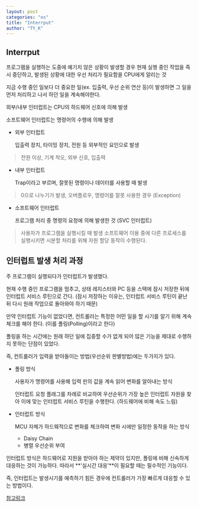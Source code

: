 ```yaml
---
layout: post
categories: "os"
title: "Interrput"
author: "TY_K"
---
```


## Interrput

프로그램을 실행하는 도중에 예기치 않은 상황이 발생할 경우 현재 실행 중인 작업을 즉시 중단하고, 발생된 상황에 대한 우선 처리가 필요함을 CPU에게 알리는 것

지금 수행 중인 일보다 더 중요한 일(ex. 입출력, 우선 순위 연산 등)이 발생하면 그 일을 먼저 처리하고 나서 하던 일을 계속해야한다.

외부/내부 인터럽트는 CPU의 하드웨어 신호에 의해 발생

소프트웨어 인터럽트는 명령어의 수행에 의해 발생

* 외부 인터럽트

    입출력 장치, 타이밍 장치, 전원 등 외부적인 요인으로 발생
>   전원 이상, 기계 착오, 외부 신호, 입출력

* 내부 인터럽트

    Trap이라고 부르며, 잘못된 명령이나 데이터를 사용할 때 발생
>   0으로 나누기가 발생, 오버플로우, 명령어를 잘못 사용한 경우 (Exception)

* 소프트웨어 인터럽트

    프로그램 처리 중 명령의 요청에 의해 발생한 것 (SVC 인터럽트)

>   사용자가 프로그램을 실행시킬 때 발생
>   소프트웨어 이용 중에 다른 프로세스를 실행시키면 시분할 처리를 위해 자원 할당 동작이 수행된다.

## 인터럽트 발생 처리 과정

주 프로그램이 실행되다가 인터럽트가 발생했다.

현재 수행 중인 프로그램을 멈추고, 상태 레지스터와 PC 등을 스택에 잠시 저장한 뒤에 인터럽트 서비스 루틴으로 간다. (잠시 저장하는 이유는, 인터럽트 서비스 루틴이 끝난 뒤 다시 원래 작업으로 돌아와야 하기 때문)

만약 인터럽트 기능이 없었다면, 컨트롤러는 특정한 어떤 일을 할 시기를 알기 위해 계속 체크를 해야 한다. (이를 폴링(Polling)이라고 한다)

폴링을 하는 시간에는 원래 하던 일에 집중할 수가 없게 되어 많은 기능을 제대로 수행하지 못하는 단점이 있었다.

즉, 컨트롤러가 입력을 받아들이는 방법(우선순위 판별방법)에는 두가지가 있다.

* 폴링 방식

    사용자가 명령어를 사용해 입력 핀의 값을 계속 읽어 변화를 알아내는 방식

    인터럽트 요청 플래그를 차례로 비교하여 우선순위가 가장 높은 인터럽트 자원을 찾아 이에 맞는 인터럽트 서비스 루틴을 수행한다. (하드웨어에 비해 속도 느림)

* 인터럽트 방식

    MCU 자체가 하드웨적으로 변화를 체크하여 변화 시에만 일정한 동작을 하는 방식
    - Daisy Chain
    - 병렬 우선순위 부여

인터럽트 방식은 하드웨어로 지원을 받아야 하는 제약이 있지만, 폴링에 비해 신속하게 대응하는 것이 가능하다. 따라서 **'실시간 대응'**이 필요할 때는 필수적인 기능이다.

즉, 인터럽트는 발생시기를 예측하기 힘든 경우에 컨트롤러가 가장 빠르게 대응할 수 있는 방법이다.

[참고링크][Interrput]

[Interrput]: https://github.com/gyoogle/tech-interview-for-developer/blob/master/Computer%20Science/Operating%20System/Interrupt.md "Interrput"